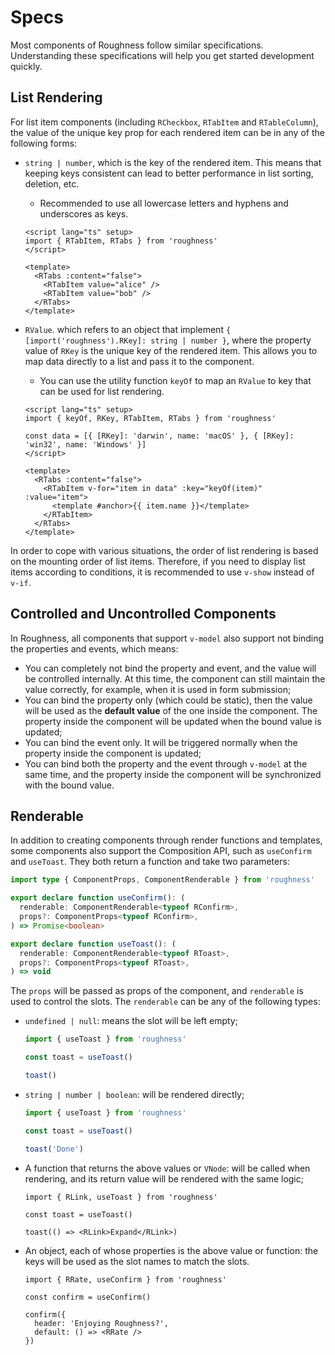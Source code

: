 <script lang="ts" setup>
import { keyOf, RCard, RDetails, RKey, RTabItem, RTabs } from 'roughness'

const data = [{ [RKey]: 'darwin', name: 'macOS' }, { [RKey]: 'win32', name: 'Windows' }]
</script>

# Specs

Most components of Roughness follow similar specifications. Understanding these specifications will help you get started development quickly.

## List Rendering

For list item components (including `RCheckbox`, `RTabItem` and `RTableColumn`), the value of the unique key prop for each rendered item can be in any of the following forms:

- `string | number`, which is the key of the rendered item. This means that keeping keys consistent can lead to better performance in list sorting, deletion, etc.
     - Recommended to use all lowercase letters and hyphens and underscores as keys.

    <RDetails>
      <template #summary>Show Code</template>

    ```vue
    <script lang="ts" setup>
    import { RTabItem, RTabs } from 'roughness'
    </script>

    <template>
      <RTabs :content="false">
        <RTabItem value="alice" />
        <RTabItem value="bob" />
      </RTabs>
    </template>
    ```

    </RDetails>

    <RTabs :content="false">
      <RTabItem value="alice" />
      <RTabItem value="bob" />
    </RTabs>

- `RValue`. which refers to an object that implement `{ [import('roughness').RKey]: string | number }`, where the property value of `RKey` is the unique key of the rendered item. This allows you to map data directly to a list and pass it to the component.
    - You can use the utility function `keyOf` to map an `RValue` to key that can be used for list rendering.

    <RDetails>
      <template #summary>Show Code</template>

    ```vue
    <script lang="ts" setup>
    import { keyOf, RKey, RTabItem, RTabs } from 'roughness'

    const data = [{ [RKey]: 'darwin', name: 'macOS' }, { [RKey]: 'win32', name: 'Windows' }]
    </script>

    <template>
      <RTabs :content="false">
        <RTabItem v-for="item in data" :key="keyOf(item)" :value="item">
          <template #anchor>{{ item.name }}</template>
        </RTabItem>
      </RTabs>
    </template>
    ```

    </RDetails>

    <RTabs :content="false">
      <RTabItem v-for="item in data" :key="keyOf(item)" :value="item">
        <template #anchor>{{ item.name }}</template>
      </RTabItem>
    </RTabs>

<RCard type="warning">

In order to cope with various situations, the order of list rendering is based on the mounting order of list items. Therefore, if you need to display list items according to conditions, it is recommended to use `v-show` instead of `v-if`.

</RCard>

## Controlled and Uncontrolled Components

In Roughness, all components that support `v-model` also support not binding the properties and events, which means:

- You can completely not bind the property and event, and the value will be controlled internally. At this time, the component can still maintain the value correctly, for example, when it is used in form submission;
- You can bind the property only (which could be static), then the value will be used as the **default value** of the one inside the component. The property inside the component will be updated when the bound value is updated;
- You can bind the event only. It will be triggered normally when the property inside the component is updated;
- You can bind both the property and the event through `v-model` at the same time, and the property inside the component will be synchronized with the bound value.

## Renderable

In addition to creating components through render functions and templates, some components also support the Composition API, such as `useConfirm` and `useToast`. They both return a function and take two parameters:

```ts
import type { ComponentProps, ComponentRenderable } from 'roughness'

export declare function useConfirm(): (
  renderable: ComponentRenderable<typeof RConfirm>,
  props?: ComponentProps<typeof RConfirm>,
) => Promise<boolean>

export declare function useToast(): (
  renderable: ComponentRenderable<typeof RToast>,
  props?: ComponentProps<typeof RToast>,
) => void
```

The `props` will be passed as props of the component, and `renderable` is used to control the slots. The `renderable` can be any of the following types:

- `undefined | null`: means the slot will be left empty;

  ```ts
  import { useToast } from 'roughness'

  const toast = useToast()

  toast()
  ```

- `string | number | boolean`: will be rendered directly;

  ```ts
  import { useToast } from 'roughness'

  const toast = useToast()

  toast('Done')
  ```

- A function that returns the above values or `VNode`: will be called when rendering, and its return value will be rendered with the same logic;

  ```tsx
  import { RLink, useToast } from 'roughness'

  const toast = useToast()

  toast(() => <RLink>Expand</RLink>)
  ```

- An object, each of whose properties is the above value or function: the keys will be used as the slot names to match the slots.

  ```tsx
  import { RRate, useConfirm } from 'roughness'

  const confirm = useConfirm()

  confirm({
    header: 'Enjoying Roughness?',
    default: () => <RRate />
  })
  ```

